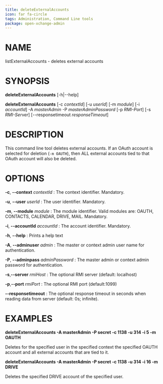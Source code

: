 ```yaml
---
title: deleteExternalAccounts
icon: far fa-circle
tags: Administration, Command Line tools
package: open-xchange-admin
---
```


# NAME

listExternalAccounts - deletes external accounts

# SYNOPSIS

**deleteExternalAccounts** [-h|--help]

**deleteExternalAccounts** [-c *contextId*] [-u *userId*] [-m *module*] [-i *accountId*] -A *masterAdmin* -P *masterAdminPassword* [-p *RMI-Port*] [-s *RMI-Server*] [--responsetimeout *responseTimeout*]

# DESCRIPTION

This command line tool deletes external accounts. If an OAuth account is selected for deletion (`-m OAUTH`), then ALL external accounts tied to that OAuth account will also be deleted.

# OPTIONS

**-c**, **--context** *contextId*
: The context identifier. Mandatory.

**-u**, **--user** *userId*
: The user identifier. Mandatory.

**-m**, **--module** *module*
: The module identifier. Valid modules are: OAUTH, CONTACTS, CALENDAR, DRIVE, MAIL. Mandatory.

**-i**, **--accountId** *accountId*
: The account identifier. Mandatory.

**-h**, **--help**
: Prints a help text

**-A**, **--adminuser** *admin*
: The master or context admin user name for authentication.

**-P**, **--adminpass** *adminPassword*
: The master admin or context admin password for authentication.

**-s**,**--server** *rmiHost*
: The optional RMI server (default: localhost)

**-p**,**--port** *rmiPort*
: The optional RMI port (default:1099)

**--responsetimeout**
: The optional response timeout in seconds when reading data from server (default: 0s; infinite).

# EXAMPLES

**deleteExternalAccounts -A masterAdmin -P secret -c 1138 -u 314 -i 5 -m OAUTH**

Deletes for the specified user in the specified context the specified OAUTH account and all external accounts that are tied to it.

**deleteExternalAccounts -A masterAdmin -P secret -c 1138 -u 314 -i 16 -m DRIVE**

Deletes the specified DRIVE account of the specified user.